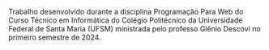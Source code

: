 Trabalho desenvolvido durante a disciplina Programação Para Web do Curso Técnico em Informática do
Colégio Politécnico da Universidade Federal de Santa Maria (UFSM) ministrada pelo professo Glênio Descovi no
primeiro semestre de 2024.
